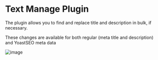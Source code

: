# Text Manage Plugin

The plugin allows you to find and replace title and description in bulk, if necessary.

These changes are available for both regular (meta title and description) and YoastSEO meta data


![image](https://github.com/Vlad-Pelmeshka/Text-Manage-Plugin/assets/57109740/a9299ee2-d476-497e-aa77-3d8bc4d3402c)
